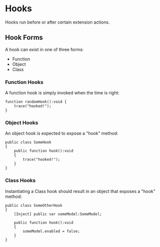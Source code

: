 # Hooks

Hooks run before or after certain extension actions.

## Hook Forms

A hook can exist in one of three forms:

* Function
* Object
* Class

### Function Hooks

A function hook is simply invoked when the time is right:

	function randomHook():void {
		trace("hooked!");
	}

### Object Hooks

An object hook is expected to expose a "hook" method:

	public class SomeHook
	{
		public function hook():void
		{
			trace("hooked!");
		}
	}

### Class Hooks

Instantiating a Class hook should result in an object that exposes a "hook" method:

	public class SomeOtherHook
	{
		[Inject] public var someModel:SomeModel;

		public function hook():void
		{
			someModel.enabled = false;
		}
	}

